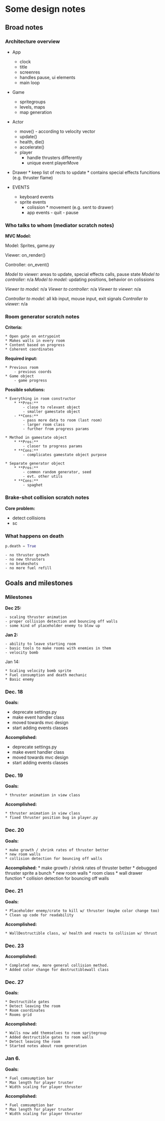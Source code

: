 # Some design notes

## Broad notes

### Architecture overview

* App 
    * clock
    * title
    * screenres
    * handles pause, ui elements
    * main loop

* Game 
    * spritegroups
    * levels, maps
    * map generation

* Actor
    * move() - according to velocity vector
    * update()
    * health, die()
    * accelerate()
    * player
        * handle thrusters differently
        * unique event playerMove

* Drawer
		* keep list of rects to update
		* contains special effects funcitions (e.g. thruster flame)

* EVENTS
    * keyboard events
    * sprite events
        * colission
				* movement (e.g. sent to drawer)
		* app events
				- quit
				- pause


### Who talks to whom (mediator scratch notes)

**MVC Model:**

Model: Sprites, game.py

Viewer: on_render()

Controller: on_event()

*Model to viewer:* areas to update, special effects calls, pause state
*Model to controller:* n/a
*Model to model:* updating positions, behavior on colissions

*Viewer to model:* n/a
*Viewer to controller:* n/a
*Viewer to viewer:* n/a

*Controller to model:* all kb input, mouse input, exit signals
*Controller to viewer:* n/a


### Room generator scratch notes

**Criteria:**

	* Open gate on entrypoint
	* Makes walls in every room
	* Content based on progress
	* Coherent coordinates

**Required input:**

	* Previous room
		- previous coords
	* Game object
		- game progress

**Possible solutions:**

	* Everything in room constructor
		* **Pros:**
			- close to relevant object
			- smaller gamestate object
		- **Cons:**
			- pass more data to room (last room)
			- larger room class
			- further from progress params

	* Method in gamestate object
		* **Pros:**
			- closer to progress params
		* **Cons:**
			- complicates gamestate object purpose

	* Separate generator object
		* **Pros:**
			- common random generator, seed
			- evt. other utils
		* **Cons:**
			- spaghet

### Brake-shot collision scratch notes

**Core problem:**
- detect collisions
- sc


### What happens on death

```python
p.death = True
```

	- no thruster growth
	- no new thrusters
	- no brakeshots
	- no more fuel refill

## Goals and milestones

### Milestones

**Dec 25:**

	- scaling thruster animation
	- proper collision detection and bouncing off walls
	- some kind of placeholder enemy to blow up

**Jan 2:**

	- ability to leave starting room
	- basic tools to make rooms with enemies in them
	- velocity bomb

Jan 14:
	
	* Scaling velocity bomb sprite
	* Fuel consumption and death mechanic
	* Basic enemy


### Dec. 18

**Goals:**

- deprecate settings.py
- make event handler class
- moved towards mvc design
- start adding events classes

**Accomplished:**

- deprecate settings.py
- make event handler class
- moved towards mvc design
- start adding events classes

### Dec. 19

**Goals:**

	* thruster animation in view class

**Accomplished:**

	* thruster animation in view class
	* fixed thruster position bug in player.py

### Dec. 20

**Goals:**

	* make growth / shrink rates of thruster better
	* new room walls
	* collision detection for bouncing off walls

**Accomplished:**
	* make growth / shrink rates of thruster better
	* debugged thruster sprite a bunch
	* new room walls
	* room class
	* wall drawer function
	* collision detection for bouncing off walls

### Dec. 21

**Goals:**

	* Placeholder enemy/crate to kill w/ thruster (maybe color change too)
	* Clean up code for readability

**Accomplished:**

	* WallDestructible class, w/ health and reacts to collision w/ thrust

### Dec. 23

**Accomplished:**

	* Completed new, more general collision method. 
	* Added color change for destructiblewall class

### Dec. 27

**Goals:**

	* Destructible gates
	* Detect leaving the room
	* Room coordinates
	* Rooms grid

**Accomplished:**

	* Walls now add themselves to room spritegroup
	* Added destructible gates to room walls
	* Detect leaving the room
	* Started notes about room generation


### Jan 6.

**Goals:**

	* Fuel comsumption bar
	* Max length for player truster
	* Width scaling for player thruster


**Accomplished:**

	* Fuel comsumption bar
	* Max length for player truster
	* Width scaling for player thruster


